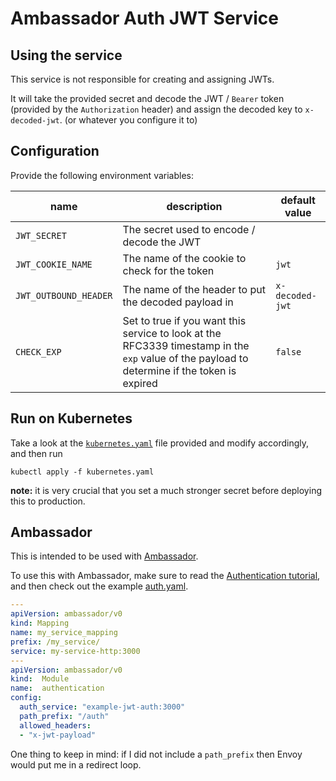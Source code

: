 # Ambassador Auth JWT Service

## Using the service

This service is not responsible for creating and assigning JWTs.

It will take the provided secret and decode the JWT / `Bearer` token (provided by the `Authorization` header) and assign the decoded key to `x-decoded-jwt`. (or whatever you configure it to)

## Configuration

Provide the following environment variables:

| name | description | default value |
|------|-------------|---------------|
| `JWT_SECRET` | The secret used to encode / decode the JWT | |
| `JWT_COOKIE_NAME` | The name of the cookie to check for the token | `jwt` |
| `JWT_OUTBOUND_HEADER` | The name of the header to put the decoded payload in | `x-decoded-jwt` |
| `CHECK_EXP` | Set to true if you want this service to look at the RFC3339 timestamp in the `exp` value of the payload to determine if the token is expired | `false` |

## Run on Kubernetes

Take a look at the [`kubernetes.yaml`](kubernetes.yaml) file provided and modify accordingly, and then run 

```
kubectl apply -f kubernetes.yaml
```
**note:** it is very crucial that you set a much stronger secret before deploying this to production.

## Ambassador

This is intended to be used with [Ambassador](getambassador.io).

To use this with Ambassador, make sure to read the [Authentication tutorial](https://www.getambassador.io/user-guide/auth-tutorial), and then check out the example [auth.yaml](auth.yaml).

```yaml
---
apiVersion: ambassador/v0
kind: Mapping
name: my_service_mapping
prefix: /my_service/
service: my-service-http:3000
---
apiVersion: ambassador/v0
kind:  Module
name:  authentication
config:
  auth_service: "example-jwt-auth:3000"
  path_prefix: "/auth"
  allowed_headers:
  - "x-jwt-payload"
```

One thing to keep in mind:  if I did not include a `path_prefix` then Envoy would put me in a redirect loop.
